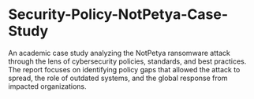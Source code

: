 # Security-Policy-NotPetya-Case-Study
An academic case study analyzing the NotPetya ransomware attack through the lens of cybersecurity policies, standards, and best practices. The report focuses on identifying policy gaps that allowed the attack to spread, the role of outdated systems, and the global response from impacted organizations.
